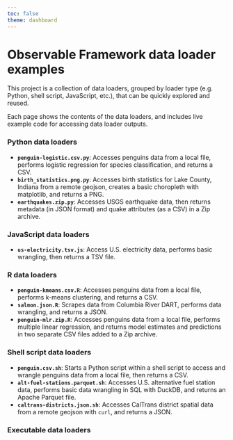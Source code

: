 ```yaml
---
toc: false
theme: dashboard
---
```


# Observable Framework data loader examples

This project is a collection of data loaders, grouped by loader type (e.g. Python, shell script, JavaScript, etc.), that can be quickly explored and reused.

Each page shows the contents of the data loaders, and includes live example code for accessing data loader outputs.

### Python data loaders

- **`penguin-logistic.csv.py`**: Accesses penguins data from a local file, performs logistic regression for species classification, and returns a CSV.
- **`birth_statistics.png.py`**: Accesses birth statistics for Lake County, Indiana from a remote geojson, creates a basic choropleth with matplotlib, and returns a PNG.
- **`earthquakes.zip.py`**: Accesses USGS earthquake data, then returns metadata (in JSON format) and quake attributes (as a CSV) in a Zip archive.

### JavaScript data loaders

- **`us-electricity.tsv.js`**: Access U.S. electricity data, performs basic wrangling, then returns a TSV file.

### R data loaders

- **`penguin-kmeans.csv.R`**: Accesses penguins data from a local file, performs k-means clustering, and returns a CSV.
- **`salmon.json.R`**: Scrapes data from Columbia River DART, performs data wrangling, and returns a JSON.
- **`penguin-mlr.zip.R`**: Accesses penguins data from a local file, performs multiple linear regression, and returns model estimates and predictions in two separate CSV files added to a Zip archive.

### Shell script data loaders

- **`penguin.csv.sh`**: Starts a Python script within a shell script to access and wrangle penguins data from a local file, then returns a CSV.
- **`alt-fuel-stations.parquet.sh`**: Accesses U.S. alternative fuel station data, performs basic data wrangling in SQL with DuckDB, and returns an Apache Parquet file.
- **`caltrans-districts.json.sh`**: Accesses CalTrans district spatial data from a remote geojson with `curl`, and returns a JSON.

### Executable data loaders
